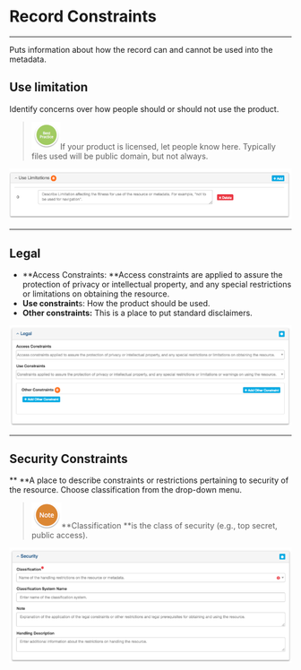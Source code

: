 # Record Constraints

---

Puts information about how the record can and cannot be used into the metadata.

## **Use limitation**

Identify concerns over how people should or should not use the product.

> ![](/assets/BestPracticeSmall.png)If your product is licensed, let people know here. Typically files used will be public domain, but not always.

![](/assets/UseLimitation.png)

---

## **Legal**

* **Access Constraints: **Access constraints are applied to assure the protection of privacy or intellectual property, and any special restrictions or limitations on obtaining the resource.
* **Use constraint**s: How the product should be used.
* **Other constraints:** This is a place to put standard disclaimers.

![](/assets/Legal.png)

---

## **Security Constraints**

** **A place to describe constraints or restrictions pertaining to security of the resource.  Choose classification from the drop-down menu.

> ![](/assets/NoteSmall.png)**Classification **is the class of security \(e.g., top secret, public access\).

![](/assets/Security.png)

